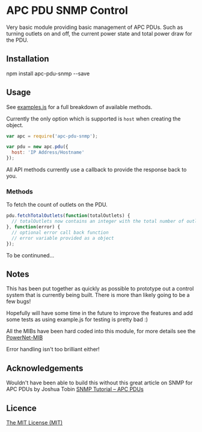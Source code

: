 # APC PDU SNMP Control

Very basic module providing basic management of APC PDUs. Such as turning outlets on and off, the current power state and total power draw for the PDU.

## Installation

  npm install apc-pdu-snmp --save
  
## Usage

See [examples.js](https://github.com/phillipsnick/apc-pdu-snmp/blob/master/examples.js) for a full breakdown of available methods.

Currently the only option which is supported is `host` when creating the object.
 
```javascript
var apc = require('apc-pdu-snmp');

var pdu = new apc.pdu({
  host: 'IP Address/Hostname'
});
```

All API methods currently use a callback to provide the response back to you.

### Methods

To fetch the count of outlets on the PDU.

```javascript
pdu.fetchTotalOutlets(function(totalOutlets) {
  // totalOutlets now contains an integer with the total number of outlets
}, function(error) {
  // optional error call back function 
  // error variable provided as a object
});
```
  
To be continuned...
  
## Notes

This has been put together as quickly as possible to prototype out a control system that is currently being built. There is more than likely going to be a few bugs!

Hopefully will have some time in the future to improve the features and add some tests as using example.js for testing is pretty bad :)

All the MIBs have been hard coded into this module, for more details see the [PowerNet-MIB](http://www.observium.org/svn/observer/trunk/mibs/PowerNet-MIB)

Error handling isn't too brilliant either!

## Acknowledgements

Wouldn't have been able to build this without this great article on SNMP for APC PDUs by Joshua Tobin [SNMP Tutorial – APC PDUs](http://tobinsramblings.wordpress.com/2011/05/03/snmp-tutorial-apc-pdus/)

## Licence

[The MIT License (MIT)](https://github.com/phillipsnick/apc-pdu-snmp/blob/master/LICENCE)